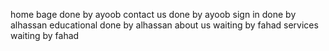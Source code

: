 home bage    done by ayoob
contact us   done by ayoob
sign in      done by alhassan
educational  done by alhassan 
about us    waiting by fahad
services    waiting by fahad
